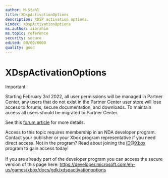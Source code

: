 ```yaml
---
author: M-Stahl
title: XDspActivationOptions
description: XDSP activation options.
kindex: XDspActivationOptions
ms.author: zibrahim
ms.topic: reference
security: secure
edited: 00/00/0000
quality: good
---
```


# XDspActivationOptions
> [!IMPORTANT]
> Starting February 3rd 2022, all user permissions will be managed in Partner Center, any users that do not exist in the Partner Center user store will lose access to forums, secure documentation, and downloads. To maintain access all users should be migrated to Partner Center. <p></p>See this <a href="https://forums.xboxlive.com/articles/132187/breaking-change-user-access-for-forums-secure-docu.html">forum article</a> for more details.  

 Access to this topic requires membership in an NDA developer program. Contact your publisher or your Xbox program representative if you need direct access. Not in the program? Read about joining the <a href="https://www.xbox.com/Developers/id">ID@Xbox</a> program to gain access today!  <br/><br/>If you are already part of the developer program you can access the secure version of this page here: <a target="_blank" href="https://developer.microsoft.com/en-us/games/xbox/docs/gdk/xdspactivationoptions">https://developer.microsoft.com/en-us/games/xbox/docs/gdk/xdspactivationoptions</a>